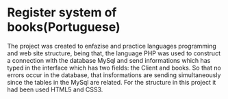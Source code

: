 <h1 style="aling:center">Register system of books(Portuguese)</h1>

The project was created to enfazise and practice languages programming and web site structure, being that, the language PHP was used to 
construct a connection with the database MySql and send informations which has typed in the interface which has two fields: the Client and books. 
So that no errors occur in the database, that insformations are sending simultaneously since the tables in the MySql are related. For the structure 
in this project it had been used HTML5 and CSS3.
